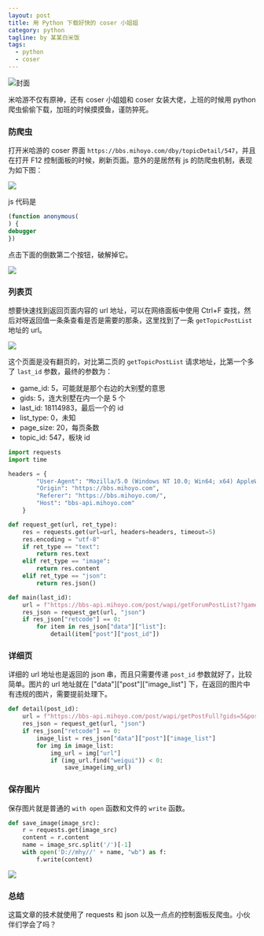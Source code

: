 ```yaml
---
layout: post
title: 用 Python 下载好快的 coser 小姐姐
category: python
tagline: by 某某白米饭
tags: 
  - python
  - coser
---
```


![封面](https://files.mdnice.com/user/15960/a5660322-d46c-4baa-851b-1a69ae054f6f.png)

米哈游不仅有原神，还有 coser 小姐姐和 coser 女装大佬，上班的时候用 python 爬虫偷偷下载，加班的时候摸摸鱼，谨防猝死。
<!--more-->

### 防爬虫

打开米哈游的 coser 界面 `https://bbs.mihoyo.com/dby/topicDetail/547`，并且在打开 F12 控制面板的时候，刷新页面。意外的是居然有 js 的防爬虫机制，表现为如下图：

![](https://files.mdnice.com/user/15960/0dfcc72a-64c4-4d0e-a47c-f7ad810cc128.png)

js 代码是

```js
(function anonymous(
) {
debugger
})
```

点击下面的倒数第二个按钮，破解掉它。

![](https://files.mdnice.com/user/15960/55467a3c-067d-4e3b-ab8f-0e96970cb396.png)


### 列表页

想要快速找到返回页面内容的 url 地址，可以在网络面板中使用 Ctrl+F 查找，然后对呀返回值一条条查看是否是需要的那条，这里找到了一条 `getTopicPostList` 地址的 url。

![](https://files.mdnice.com/user/15960/961015fe-2886-4302-a1ae-7ea0f8d9ce01.png)


这个页面是没有翻页的，对比第二页的 `getTopicPostList` 请求地址，比第一个多了 `last_id` 参数，最终的参数为：

* game_id: 5，可能就是那个右边的大别墅的意思
* gids: 5，连大别墅在内一个是 5 个
* last_id: 18114983，最后一个的 id
* list_type: 0，未知
* page_size: 20，每页条数
* topic_id: 547，板块 id

```python
import requests
import time

headers = {
        "User-Agent": "Mozilla/5.0 (Windows NT 10.0; Win64; x64) AppleWebKit/537.36 (KHTML, like Gecko) Chrome/98.0.4758.102 Safari/537.36",
        "Origin": "https://bbs.mihoyo.com",
        "Referer": "https://bbs.mihoyo.com/",
        "Host": "bbs-api.mihoyo.com"
    }

def request_get(url, ret_type):
    res = requests.get(url=url, headers=headers, timeout=5)
    res.encoding = "utf-8"
    if ret_type == "text":
        return res.text
    elif ret_type == "image":
        return res.content
    elif ret_type == "json":
        return res.json()

def main(last_id):
    url = f"https://bbs-api.mihoyo.com/post/wapi/getForumPostList??game_id=5&gids=5&last_id={last_id}&list_type=0&page_size=20&topic_id=547"
    res_json = request_get(url, "json")
    if res_json["retcode"] == 0:
        for item in res_json["data"]["list"]:
            detail(item["post"]["post_id"])
```

### 详细页

详细的 url 地址也是返回的 json 串，而且只需要传递 `post_id` 参数就好了，比较简单。图片的 url 地址就在 ["data"]["post"]["image_list"] 下，在返回的图片中有违规的图片，需要提前处理下。

```python
def detail(post_id):
    url = f"https://bbs-api.mihoyo.com/post/wapi/getPostFull?gids=5&post_id={post_id}&read=1"
    res_json = request_get(url, "json")
    if res_json["retcode"] == 0:
        image_list = res_json["data"]["post"]["image_list"]
        for img in image_list:
            img_url = img["url"]
            if (img_url.find("weigui")) < 0:
                save_image(img_url)
```

### 保存图片

保存图片就是普通的 `with open` 函数和文件的 `write` 函数。

```python
def save_image(image_src):
    r = requests.get(image_src)
    content = r.content
    name = image_src.split('/')[-1]
    with open('D://mhy//' + name, "wb") as f:
        f.write(content)
```

![](https://files.mdnice.com/user/15960/ee4ebeff-2b5c-4c0b-84b3-cb9a23dc0909.png)


### 总结

这篇文章的技术就使用了 requests 和 json 以及一点点的控制面板反爬虫。小伙伴们学会了吗？
